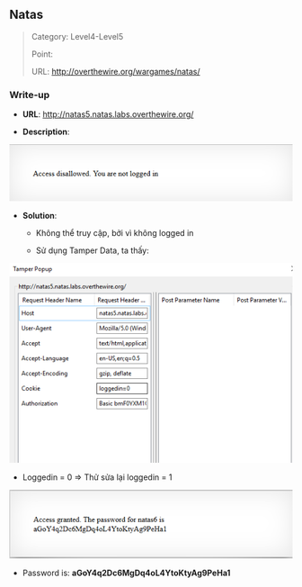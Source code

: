 ## Natas

> Category: Level4-Level5
>
> Point:
>
> URL: http://overthewire.org/wargames/natas/

### Write-up

- **URL**: http://natas5.natas.labs.overthewire.org/

- **Description**: 

<p align="center"><img src="https://github.com/TrinhTu/web_developer/blob/master/Task31_CTF_OverTheWire_Natas/image/8.png"/></p>

- **Solution**:

	+ Không thể truy cập, bởi vì không logged in

	+ Sử dụng Tamper Data, ta thấy:

<p align="center"><img src="https://github.com/TrinhTu/web_developer/blob/master/Task31_CTF_OverTheWire_Natas/image/9.png"/></p>

- Loggedin = 0 => Thử sửa lại loggedin = 1

<p align="center"><img src="https://github.com/TrinhTu/web_developer/blob/master/Task31_CTF_OverTheWire_Natas/image/10.png"/></p>

- Password is: **aGoY4q2Dc6MgDq4oL4YtoKtyAg9PeHa1**